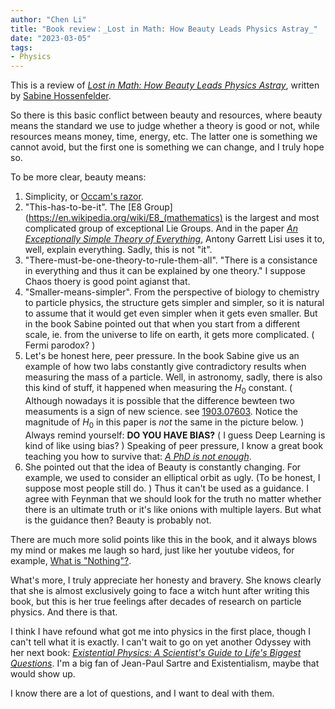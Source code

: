 ```yaml
---
author: "Chen Li"
title: "Book review：_Lost in Math: How Beauty Leads Physics Astray_"
date: "2023-03-05"
tags: 
- Physics
---
```


This is a review of [_Lost in Math: How Beauty Leads Physics Astray_](https://www.amazon.com/Lost-Math-Beauty-Physics-Astray/dp/0465094252), written by [Sabine Hossenfelder](https://sabinehossenfelder.com/).

So there is this basic conflict between beauty and resources, where beauty means the standard we use to judge whether a theory is good or not, while resources means money, time, energy, etc. The latter one is something we cannot avoid, but the first one is something we can change, and I truly hope so.

To be more clear, beauty means:
1. Simplicity, or [Occam's razor](https://en.wikipedia.org/wiki/Occam%27s_razor).
2. "This-has-to-be-it". The [E8 Group](https://en.wikipedia.org/wiki/E8_(mathematics) is the largest and most complicated group of exceptional Lie Groups. And in the paper [_An Exceptionally Simple Theory of Everything_](https://arxiv.org/abs/0711.0770), Antony Garrett Lisi uses it to, well, explain everything. Sadly, this is not "it".
3. "There-must-be-one-theory-to-rule-them-all". "There is a consistance in everything and thus it can be explained by one theory." I suppose Chaos thoery is good point agianst that.
4. "Smaller-means-simpler". From the perspective of biology to chemistry to particle physics, the structure gets simpler and simpler, so it is natural to assume that it would get even simpler when it gets even smaller. But in the book Sabine pointed out that when you start from a different scale, ie. from the universe to life on earth, it gets more complicated. ( Fermi parodox? )
5. Let's be honest here, peer pressure. In the book Sabine give us an example of how two labs constantly give contradictory results when measuring the mass of a particle. Well, in astronomy, sadly, there is also this kind of stuff, it happened when measuring the $H_0$ constant. ( Although nowadays it is possible that the difference bewteen two measuments is a sign of new science. see [1903.07603](https://arxiv.org/abs/1903.07603). Notice the magnitude of $H_0$ in this paper is _not_ the same in the picture below. ) Always remind yourself: __DO YOU HAVE BIAS?__ ( I guess Deep Learning is kind of like using bias? ) Speaking of peer pressure, I know a great book teaching you how to survive that: [_A PhD is not enough_](http://hep.tsinghua.edu.cn/training/courses/gauge.html/advise/A%20PhD%20is%20not%20enough.pdf).
6. She pointed out that the idea of Beauty is constantly changing. For example, we used to consider an elliptical orbit as ugly. (To be honest, I suppose most people still do. ) Thus it can't be used as a guidance. I agree with Feynman that we should look for the truth no matter whether there is an ultimate truth or it's like onions with multiple layers. But what is the guidance then? Beauty is probably not.

There are much more solid points like this in the book, and it always blows my mind or makes me laugh so hard, just like her youtube videos, for example, [What is "Nothing"?](https://www.youtube.com/watch?v=PhfqdBk8qxk).

What's more, I truly appreciate her honesty and bravery. She knows clearly that she is almost exclusively going to face a witch hunt after writing this book, but this is her true feelings after decades of research on particle physics. And there is that.

I think I have refound what got me into physics in the first place, though I can't tell what it is exactly. I can't wait to go on yet another Odyssey with her next book: [_Existential Physics: A Scientist's Guide to Life's Biggest Questions_](https://www.amazon.com/Existential-Physics-Scientists-Biggest-Questions/dp/1984879456). I'm a big fan of Jean-Paul Sartre and Existentialism, maybe that would show up. 

I know there are a lot of questions, and I want to deal with them.